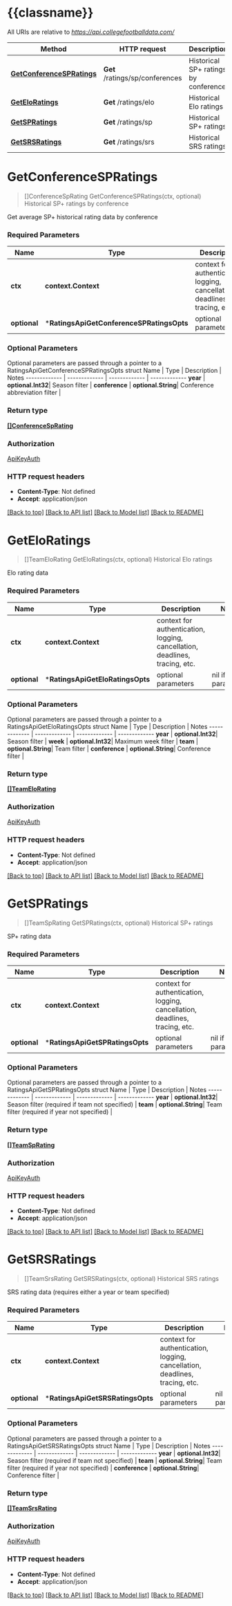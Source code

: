 # {{classname}}

All URIs are relative to *https://api.collegefootballdata.com/*

Method | HTTP request | Description
------------- | ------------- | -------------
[**GetConferenceSPRatings**](RatingsApi.md#GetConferenceSPRatings) | **Get** /ratings/sp/conferences | Historical SP+ ratings by conference
[**GetEloRatings**](RatingsApi.md#GetEloRatings) | **Get** /ratings/elo | Historical Elo ratings
[**GetSPRatings**](RatingsApi.md#GetSPRatings) | **Get** /ratings/sp | Historical SP+ ratings
[**GetSRSRatings**](RatingsApi.md#GetSRSRatings) | **Get** /ratings/srs | Historical SRS ratings

# **GetConferenceSPRatings**
> []ConferenceSpRating GetConferenceSPRatings(ctx, optional)
Historical SP+ ratings by conference

Get average SP+ historical rating data by conference

### Required Parameters

Name | Type | Description  | Notes
------------- | ------------- | ------------- | -------------
 **ctx** | **context.Context** | context for authentication, logging, cancellation, deadlines, tracing, etc.
 **optional** | ***RatingsApiGetConferenceSPRatingsOpts** | optional parameters | nil if no parameters

### Optional Parameters
Optional parameters are passed through a pointer to a RatingsApiGetConferenceSPRatingsOpts struct
Name | Type | Description  | Notes
------------- | ------------- | ------------- | -------------
 **year** | **optional.Int32**| Season filter | 
 **conference** | **optional.String**| Conference abbreviation filter | 

### Return type

[**[]ConferenceSpRating**](ConferenceSPRating.md)

### Authorization

[ApiKeyAuth](../README.md#ApiKeyAuth)

### HTTP request headers

 - **Content-Type**: Not defined
 - **Accept**: application/json

[[Back to top]](#) [[Back to API list]](../README.md#documentation-for-api-endpoints) [[Back to Model list]](../README.md#documentation-for-models) [[Back to README]](../README.md)

# **GetEloRatings**
> []TeamEloRating GetEloRatings(ctx, optional)
Historical Elo ratings

Elo rating data

### Required Parameters

Name | Type | Description  | Notes
------------- | ------------- | ------------- | -------------
 **ctx** | **context.Context** | context for authentication, logging, cancellation, deadlines, tracing, etc.
 **optional** | ***RatingsApiGetEloRatingsOpts** | optional parameters | nil if no parameters

### Optional Parameters
Optional parameters are passed through a pointer to a RatingsApiGetEloRatingsOpts struct
Name | Type | Description  | Notes
------------- | ------------- | ------------- | -------------
 **year** | **optional.Int32**| Season filter | 
 **week** | **optional.Int32**| Maximum week filter | 
 **team** | **optional.String**| Team filter | 
 **conference** | **optional.String**| Conference filter | 

### Return type

[**[]TeamEloRating**](TeamEloRating.md)

### Authorization

[ApiKeyAuth](../README.md#ApiKeyAuth)

### HTTP request headers

 - **Content-Type**: Not defined
 - **Accept**: application/json

[[Back to top]](#) [[Back to API list]](../README.md#documentation-for-api-endpoints) [[Back to Model list]](../README.md#documentation-for-models) [[Back to README]](../README.md)

# **GetSPRatings**
> []TeamSpRating GetSPRatings(ctx, optional)
Historical SP+ ratings

SP+ rating data

### Required Parameters

Name | Type | Description  | Notes
------------- | ------------- | ------------- | -------------
 **ctx** | **context.Context** | context for authentication, logging, cancellation, deadlines, tracing, etc.
 **optional** | ***RatingsApiGetSPRatingsOpts** | optional parameters | nil if no parameters

### Optional Parameters
Optional parameters are passed through a pointer to a RatingsApiGetSPRatingsOpts struct
Name | Type | Description  | Notes
------------- | ------------- | ------------- | -------------
 **year** | **optional.Int32**| Season filter (required if team not specified) | 
 **team** | **optional.String**| Team filter (required if year not specified) | 

### Return type

[**[]TeamSpRating**](TeamSPRating.md)

### Authorization

[ApiKeyAuth](../README.md#ApiKeyAuth)

### HTTP request headers

 - **Content-Type**: Not defined
 - **Accept**: application/json

[[Back to top]](#) [[Back to API list]](../README.md#documentation-for-api-endpoints) [[Back to Model list]](../README.md#documentation-for-models) [[Back to README]](../README.md)

# **GetSRSRatings**
> []TeamSrsRating GetSRSRatings(ctx, optional)
Historical SRS ratings

SRS rating data (requires either a year or team specified)

### Required Parameters

Name | Type | Description  | Notes
------------- | ------------- | ------------- | -------------
 **ctx** | **context.Context** | context for authentication, logging, cancellation, deadlines, tracing, etc.
 **optional** | ***RatingsApiGetSRSRatingsOpts** | optional parameters | nil if no parameters

### Optional Parameters
Optional parameters are passed through a pointer to a RatingsApiGetSRSRatingsOpts struct
Name | Type | Description  | Notes
------------- | ------------- | ------------- | -------------
 **year** | **optional.Int32**| Season filter (required if team not specified) | 
 **team** | **optional.String**| Team filter (required if year not specified) | 
 **conference** | **optional.String**| Conference filter | 

### Return type

[**[]TeamSrsRating**](TeamSRSRating.md)

### Authorization

[ApiKeyAuth](../README.md#ApiKeyAuth)

### HTTP request headers

 - **Content-Type**: Not defined
 - **Accept**: application/json

[[Back to top]](#) [[Back to API list]](../README.md#documentation-for-api-endpoints) [[Back to Model list]](../README.md#documentation-for-models) [[Back to README]](../README.md)

